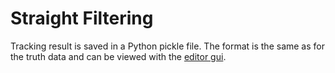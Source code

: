 # Straight Filtering

Tracking result is saved in a Python pickle file.
The format is the same as for the truth data and can be viewed with the [editor gui](./../editor-gui).

